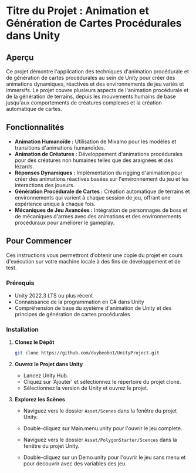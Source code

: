 
# Titre du Projet : Animation et Génération de Cartes Procédurales dans Unity

## Aperçu
Ce projet démontre l'application des techniques d'animation procédurale et de génération de cartes procédurales au sein de Unity pour créer des animations dynamiques, réactives et des environnements de jeu variés et immersifs. Le projet couvre plusieurs aspects de l'animation procédurale et de la génération de terrains, depuis les mouvements humains de base jusqu'aux comportements de créatures complexes et la création automatique de cartes.

## Fonctionnalités
- **Animation Humanoïde :** Utilisation de Mixamo pour les modèles et transitions d'animations humanoïdes.
- **Animation de Créatures :** Développement d'animations procédurales pour des créatures non humaines telles que des araignées et des lézards.
- **Réponses Dynamiques :** Implémentation du rigging d'animation pour créer des animations réactives basées sur l'environnement du jeu et les interactions des joueurs.
- **Génération Procédurale de Cartes :** Création automatique de terrains et environnements qui varient à chaque session de jeu, offrant une expérience unique à chaque fois.
- **Mécaniques de Jeu Avancées :** Intégration de personnages de boss et de mécaniques d'armes avec des animations et des environnements procéduraux pour améliorer le gameplay.

## Pour Commencer
Ces instructions vous permettront d'obtenir une copie du projet en cours d'exécution sur votre machine locale à des fins de développement et de test.

### Prérequis
- Unity 2022.3 LTS ou plus récent
- Connaissance de la programmation en C# dans Unity
- Compréhension de base du système d'animation de Unity et des principes de génération de cartes procédurales

### Installation
1. **Clonez le Dépôt**
   ```bash
   git clone https://github.com/duybeobn1/UnityProject.git
   ```
2. **Ouvrez le Projet dans Unity**
   - Lancez Unity Hub.
   - Cliquez sur 'Ajouter' et sélectionnez le répertoire du projet cloné.
   - Sélectionnez la version de Unity et ouvrez le projet.

3. **Explorez les Scènes**
   - Naviguez vers le dossier `Asset/Scenes` dans la fenêtre du projet Unity.
   - Double-cliquez sur Main.menu.unity pour l'ouvrir le jeu complete.
  
   - Naviguez vers le dossier `Asset/PolygonStarter/Scences` dans la fenêtre du projet Unity.
   - Double-cliquez sur un Demo.unity pour l'ouvrir le jeu sans menu et pour decouvrir avec des variables des jeu.
